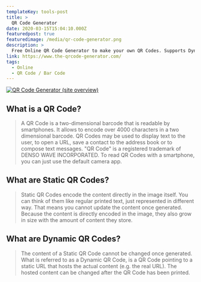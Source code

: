 ```yaml
---
templateKey: tools-post
title: >
  QR Code Generator
date: 2020-03-15T15:04:10.000Z
featuredpost: true
featuredimage: /media/qr-code-generator.png
description: >
  Free Online QR Code Generator to make your own QR Codes. Supports Dynamic Codes, Tracking, Analytics, Free text, vCards and more.
link: https://www.the-qrcode-generator.com/
tags:
  - Online
  - QR Code / Bar Code
---
```


[![QR Code Generator (site overview)](/media/qr-code-generator.png)](https://www.the-qrcode-generator.com/ "Go to QR Code Generator's website")

## What is a QR Code?

> A QR Code is a two-dimensional barcode that is readable by smartphones. It allows to encode over 4000 characters in a two dimensional barcode. QR Codes may be used to display text to the user, to open a URL, save a contact to the address book or to compose text messages. "QR Code" is a registered trademark of DENSO WAVE INCORPORATED.
> To read QR Codes with a smartphone, you can just use the default camera app.

## What are Static QR Codes?

> Static QR Codes encode the content directly in the image itself. You can think of them like regular printed text, just represented in different way. That means you cannot update the content once generated. Because the content is directly encoded in the image, they also grow in size with the amount of content they store.

## What are Dynamic QR Codes?

> The content of a Static QR Code cannot be changed once generated. What is referred to as a Dynamic QR Code, is a QR Code pointing to a static URL that hosts the actual content (e.g. the real URL). The hosted content can be changed after the QR Code has been printed.
